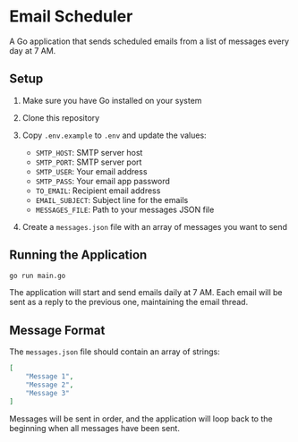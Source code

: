 # Email Scheduler

A Go application that sends scheduled emails from a list of messages every day at 7 AM.

## Setup

1. Make sure you have Go installed on your system
2. Clone this repository
3. Copy `.env.example` to `.env` and update the values:
   - `SMTP_HOST`: SMTP server host
   - `SMTP_PORT`: SMTP server port
   - `SMTP_USER`: Your email address
   - `SMTP_PASS`: Your email app password
   - `TO_EMAIL`: Recipient email address
   - `EMAIL_SUBJECT`: Subject line for the emails
   - `MESSAGES_FILE`: Path to your messages JSON file

4. Create a `messages.json` file with an array of messages you want to send

## Running the Application

```bash
go run main.go
```

The application will start and send emails daily at 7 AM. Each email will be sent as a reply to the previous one, maintaining the email thread.

## Message Format

The `messages.json` file should contain an array of strings:

```json
[
    "Message 1",
    "Message 2",
    "Message 3"
]
```

Messages will be sent in order, and the application will loop back to the beginning when all messages have been sent. 